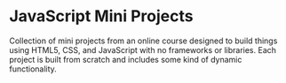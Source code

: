 # JavaScript Mini Projects

Collection of mini projects from an online course designed to build things using HTML5, CSS, and JavaScript with no frameworks or libraries. Each project is built from scratch and includes some kind of dynamic functionality.